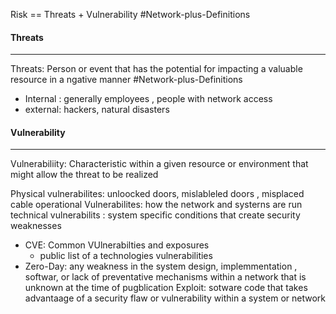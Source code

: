 Risk == Threats + Vulnerability #Network-plus-Definitions 

#### Threats
---
Threats:  Person or event that has the potential for impacting a valuable resource in a ngative manner #Network-plus-Definitions 
- Internal : generally employees , people with network access
- external: hackers, natural disasters


#### Vulnerability 
---
Vulnerabiliity: Characteristic within a given resource or environment that might allow the threat to be realized

Physical vulnerabilites: unloocked doors, mislableled doors , misplaced cable 
operational Vulnerabilites: how the network and systerns are run 
technical vulnerabilits : system specific conditions that create security weaknesses 
- CVE: Common VUlnerabilties and exposures
	- public list of a technologies vulnerabilities
- Zero-Day: any weakness in the system design, implemmentation , softwar, or lack of preventative mechanisms within a network that is unknown at the time of pugblication
Exploit: sotware code that takes advantaage of a security flaw or vulnerability within a system or network
